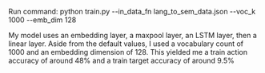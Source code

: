 Run command: python train.py --in_data_fn lang_to_sem_data.json --voc_k 1000 --emb_dim 128

My model uses an embedding layer, a maxpool layer, an LSTM layer, then a linear layer.
Aside from the default values, I used a vocabulary count of 1000 and 
an embedding dimension of 128. This yielded me a train action accuracy
of around 48% and a train target accuracy of around 9.5%